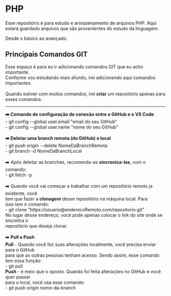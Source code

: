 # PHP
Esse repositório é para estudo e armazenamento de arquivos PHP.
Aqui estará guardado arquivos que são provenientes do estudo da linguagem.

Desde o básico ao avançado.


## Principais Comandos GIT
Esse espaço é para eu ir adicionando comandos GIT que eu acho importante.<br>
Conforme vou estudando mais afundo, irei adicionando aqui comandos importantes. <br>
<br>
Quando estiver com muitos comandos, irei **criar** um repositório apenas para <br>
esses comandos.
<hr>
<strong>➡️ Comando de configuração de conexão entre o GitHub e o VS Code</strong><br>
- git config --global user.email "email do seu GitHub"<br>
- git config --global user.name "nome do seu GitHub"
<br>
<br>
<strong>➡️ Deletar uma branch remota (do GitHub) e local</strong><br>
- git push origin --delete NomeDaBranchRemota <br>
- git branch -d NomeDaBranchLocal
<br>
<br>
➡️ Após deletar as branches, recomenda-se <strong>sincroniza-las</strong>, com o comando:<br>
- git fetch -p
<br>
<br>
➡️ Quando você vai começar a trabalhar com um repositório remoto ja existente, você <br>
tem que fazer a <strong>clonagem</strong> desse repositório na máquina local. Para <br>
isso tem o comando:<br>
- git clone "https://usuario@enderecoRemoto.com/repositorio.git​"
<br>
No lugar desse endereço, você pode apenas colocar o link do site onde se encontra o<br>
repositório que deseja clonar.
<br>
<br>
➡️ <strong>Pull e Push</strong><br>
<strong>Pull</strong> - Quando você fez suas alterações localmente, você precisa enviar para o GitHub<br>
para que as outras pessoas tenham acesso. Sendo assim, esse comando tem essa função:<br>
- git pull
<br>
<strong>Push</strong> - é meio que o oposto. Quando foi feita alterações no GitHub e você quer passar<br>
para o local, você usa esse comando:<br>
- git push origin nome-da-branch
